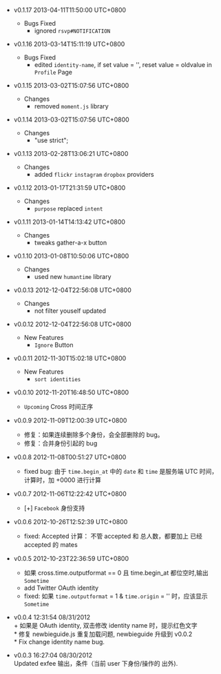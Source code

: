 * v0.1.17 2013-04-11T11:50:00 UTC+0800
  - Bugs Fixed
    * ignored `rsvp#NOTIFICATION`

* v0.1.16 2013-03-14T15:11:19 UTC+0800
  - Bugs Fixed
    * edited `identity-name`, if set value = '', reset value = oldvalue in `Profile` Page

* v0.1.15 2013-03-02T15:07:56 UTC+0800
  - Changes
    * removed `moment.js` library

* v0.1.14 2013-03-02T15:07:56 UTC+0800
  - Changes
    * "use strict";

* v0.1.13 2013-02-28T13:06:21 UTC+0800
  - Changes
    * added `flickr` `instagram` `dropbox` providers

* v0.1.12 2013-01-17T21:31:59 UTC+0800
  - Changes
    * `purpose` replaced `intent`

* v0.1.11 2013-01-14T14:13:42 UTC+0800
  - Changes
    * tweaks gather-a-x button

* v0.1.10 2013-01-08T10:50:06 UTC+0800
  - Changes
    * used new `humantime` library

* v0.0.13 2012-12-04T22:56:08 UTC+0800
  - Changes
    * not filter youself updated

* v0.0.12 2012-12-04T22:56:08 UTC+0800
  - New Features
    * `Ignore` Button

* v0.0.11 2012-11-30T15:02:18 UTC+0800
  - New Features
    * `sort identities`

* v0.0.10 2012-11-20T16:48:50 UTC+0800
  * `Upcoming` Cross 时间正序

* v0.0.9 2012-11-09T12:00:39 UTC+0800
  * 修复：如果连续删除多个身份，会全部删除的 bug。
  * 修复：合并身份引起的 bug

* v0.0.8 2012-11-08T00:51:27 UTC+0800
  * fixed bug: 由于 `time.begin_at` 中的 `date` 和 `time` 是服务端 UTC 时间，
    计算时，加 +0000 进行计算

* v0.0.7 2012-11-06T12:22:42 UTC+0800
  * [+] `Facebook` 身份支持

* v0.0.6 2012-10-26T12:52:39 UTC+0800
  * fixed: Accepted 计算： 不管 accepted 和 总人数，都要加上 已经 accepted 的 mates

* v0.0.5 2012-10-23T22:36:59 UTC+0800
  * 如果 cross.time.outputformat == 0 且 time.begin_at 都位空时,输出 `Sometime`
  * add Twitter OAuth identity
  * fixed: 如果 `time.outputformat` = 1 & `time.origin` = '' 时，应该显示 `Sometime`

* v0.0.4 12:31:54 08/31/2012   
  \+ 如果是 OAuth identity, 双击修改 identity name 时，提示红色文字   
  \* 修复 newbieguide.js 重复加载问题, newbieguide 升级到 v0.0.2   
  \* Fix change identity name bug.

* v0.0.3 16:27:04 08/30/2012   
  Updated exfee 输出，条件（当前 user 下身份/操作的 出外).
